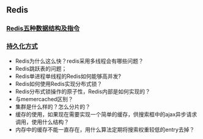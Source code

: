## Redis
### [Redis五种数据结构及指令](/markdown/cache/redisDataStructrue.md)
### [持久化方式](/markdown/cache/redisPersistence.md)
- Redis为什么这么快？redis采用多线程会有哪些问题？
- Redis跳跃表的问题；
- Redis单进程单线程的Redis如何能够高并发?
- Redis如何使用Redis实现分布式锁？
- Redis分布式锁操作的原子性，Redis内部是如何实现的？
- 与memercached区别？
- 集群是什么样的？怎么分片的？
- 缓存的使用，如果现在需要实现一个简单的缓存，供搜索框中的ajax异步请求调用，使用什么结构？
- 内存中的缓存不能一直存在，用什么算法定期将搜索权重较低的entry去掉？
